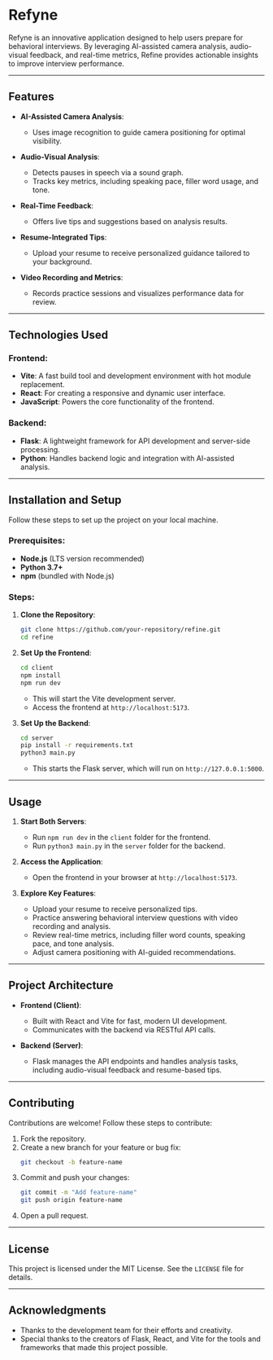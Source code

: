 # **Refyne**  

Refyne is an innovative application designed to help users prepare for behavioral interviews. By leveraging AI-assisted camera analysis, audio-visual feedback, and real-time metrics, Refine provides actionable insights to improve interview performance.

---

## **Features**

- **AI-Assisted Camera Analysis**:  
  - Uses image recognition to guide camera positioning for optimal visibility.  

- **Audio-Visual Analysis**:  
  - Detects pauses in speech via a sound graph.  
  - Tracks key metrics, including speaking pace, filler word usage, and tone.  

- **Real-Time Feedback**:  
  - Offers live tips and suggestions based on analysis results.  

- **Resume-Integrated Tips**:  
  - Upload your resume to receive personalized guidance tailored to your background.  

- **Video Recording and Metrics**:  
  - Records practice sessions and visualizes performance data for review.

---

## **Technologies Used**

### Frontend:
- **Vite**: A fast build tool and development environment with hot module replacement.  
- **React**: For creating a responsive and dynamic user interface.  
- **JavaScript**: Powers the core functionality of the frontend.  

### Backend:
- **Flask**: A lightweight framework for API development and server-side processing.  
- **Python**: Handles backend logic and integration with AI-assisted analysis.

---

## **Installation and Setup**

Follow these steps to set up the project on your local machine.

### Prerequisites:
- **Node.js** (LTS version recommended)  
- **Python 3.7+**  
- **npm** (bundled with Node.js)  

### Steps:

1. **Clone the Repository**:
   ```bash
   git clone https://github.com/your-repository/refine.git
   cd refine
   ```

2. **Set Up the Frontend**:
   ```bash
   cd client
   npm install
   npm run dev
   ```
   - This will start the Vite development server.  
   - Access the frontend at `http://localhost:5173`.  

3. **Set Up the Backend**:
   ```bash
   cd server
   pip install -r requirements.txt
   python3 main.py
   ```
   - This starts the Flask server, which will run on `http://127.0.0.1:5000`.

---

## **Usage**

1. **Start Both Servers**:
   - Run `npm run dev` in the `client` folder for the frontend.  
   - Run `python3 main.py` in the `server` folder for the backend.  

2. **Access the Application**:
   - Open the frontend in your browser at `http://localhost:5173`.  

3. **Explore Key Features**:
   - Upload your resume to receive personalized tips.  
   - Practice answering behavioral interview questions with video recording and analysis.  
   - Review real-time metrics, including filler word counts, speaking pace, and tone analysis.  
   - Adjust camera positioning with AI-guided recommendations.  

---

## **Project Architecture**

- **Frontend (Client)**:
  - Built with React and Vite for fast, modern UI development.
  - Communicates with the backend via RESTful API calls.  

- **Backend (Server)**:
  - Flask manages the API endpoints and handles analysis tasks, including audio-visual feedback and resume-based tips.

---

## **Contributing**

Contributions are welcome! Follow these steps to contribute:

1. Fork the repository.  
2. Create a new branch for your feature or bug fix:  
   ```bash
   git checkout -b feature-name
   ```  
3. Commit and push your changes:  
   ```bash
   git commit -m "Add feature-name"
   git push origin feature-name
   ```  
4. Open a pull request.

---

## **License**

This project is licensed under the MIT License. See the `LICENSE` file for details.

---

## **Acknowledgments**

- Thanks to the development team for their efforts and creativity.  
- Special thanks to the creators of Flask, React, and Vite for the tools and frameworks that made this project possible.
```
